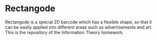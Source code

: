 # Rectangode
Rectangode is a special 2D barcode which has a flexible shape, so that it can be easily applied into different areas such as advertisements and art.
This is the repository of the Information Theory homework.
